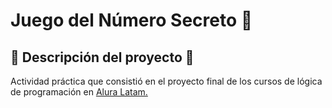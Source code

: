 # Juego del Número Secreto 🎲
## 🚀 Descripción del proyecto 🚀
Actividad práctica que consistió en el proyecto final de los cursos de lógica de programación en [Alura Latam.](https://www.aluracursos.com/) 
